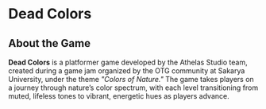 # Dead Colors

## About the Game
**Dead Colors** is a platformer game developed by the Athelas Studio team, created during a game jam organized by the OTG community at Sakarya University, under the theme *"Colors of Nature."* The game takes players on a journey through nature’s color spectrum, with each level transitioning from muted, lifeless tones to vibrant, energetic hues as players advance.
